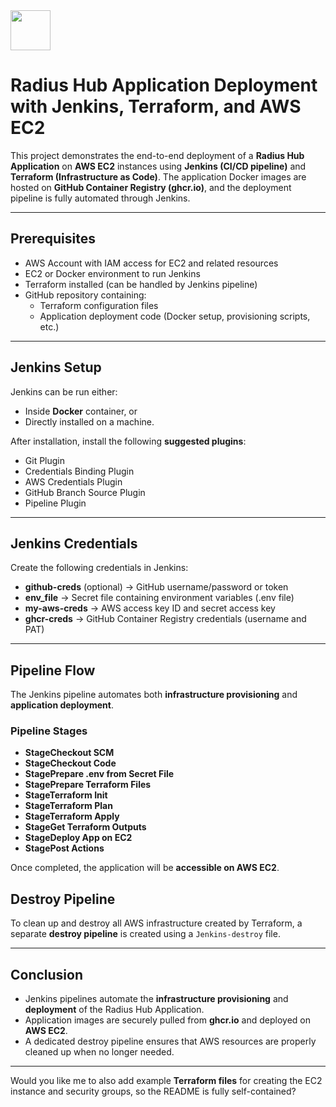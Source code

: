 <img src="https://r2cdn.perplexity.ai/pplx-full-logo-primary-dark%402x.png" style="height:64px;margin-right:32px"/>

# Radius Hub Application Deployment with Jenkins, Terraform, and AWS EC2

This project demonstrates the end-to-end deployment of a **Radius Hub Application** on **AWS EC2** instances using **Jenkins (CI/CD pipeline)** and **Terraform (Infrastructure as Code)**. The application Docker images are hosted on **GitHub Container Registry (ghcr.io)**, and the deployment pipeline is fully automated through Jenkins.

***

## Prerequisites

- AWS Account with IAM access for EC2 and related resources
- EC2 or Docker environment to run Jenkins
- Terraform installed (can be handled by Jenkins pipeline)
- GitHub repository containing:
    - Terraform configuration files
    - Application deployment code (Docker setup, provisioning scripts, etc.)

***

## Jenkins Setup

Jenkins can be run either:

- Inside **Docker** container, or
- Directly installed on a machine.

After installation, install the following **suggested plugins**:

- Git Plugin
- Credentials Binding Plugin
- AWS Credentials Plugin
- GitHub Branch Source Plugin
- Pipeline Plugin

***

## Jenkins Credentials

Create the following credentials in Jenkins:

- **github-creds** (optional) → GitHub username/password or token
- **env_file** → Secret file containing environment variables (.env file)
- **my-aws-creds** → AWS access key ID and secret access key
- **ghcr-creds** → GitHub Container Registry credentials (username and PAT)

***

## Pipeline Flow

The Jenkins pipeline automates both **infrastructure provisioning** and **application deployment**.

### Pipeline Stages

- **StageCheckout SCM**
- **StageCheckout Code**
- **StagePrepare .env from Secret File**
- **StagePrepare Terraform Files**
- **StageTerraform Init**
- **StageTerraform Plan**
- **StageTerraform Apply**
- **StageGet Terraform Outputs**
- **StageDeploy App on EC2**
- **StagePost Actions**

Once completed, the application will be **accessible on AWS EC2**.



## Destroy Pipeline

To clean up and destroy all AWS infrastructure created by Terraform, a separate **destroy pipeline** is created using a `Jenkins-destroy` file.

***

## Conclusion

- Jenkins pipelines automate the **infrastructure provisioning** and **deployment** of the Radius Hub Application.
- Application images are securely pulled from **ghcr.io** and deployed on **AWS EC2**.
- A dedicated destroy pipeline ensures that AWS resources are properly cleaned up when no longer needed.

***

Would you like me to also add example **Terraform files** for creating the EC2 instance and security groups, so the README is fully self-contained?


